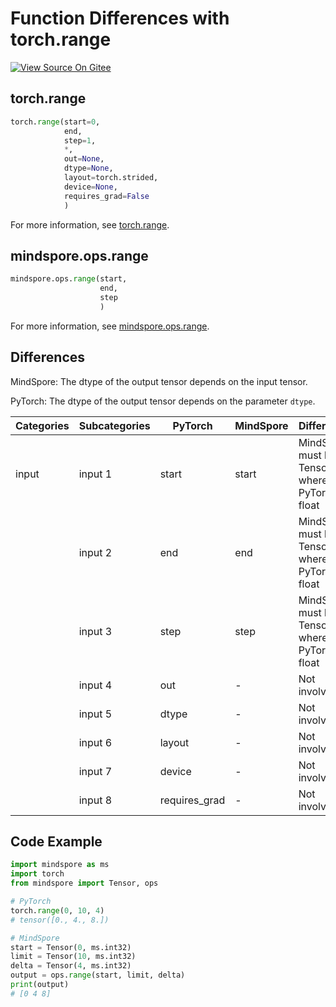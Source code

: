 # Function Differences with torch.range

[![View Source On Gitee](https://mindspore-website.obs.cn-north-4.myhuaweicloud.com/website-images/r1.11/resource/_static/logo_source_en.png)](https://gitee.com/mindspore/docs/blob/r1.11/docs/mindspore/source_en/note/api_mapping/pytorch_diff/range.md)

## torch.range

```python
torch.range(start=0,
            end,
            step=1,
            *,
            out=None,
            dtype=None,
            layout=torch.strided,
            device=None,
            requires_grad=False
            )
```

For more information, see [torch.range](https://pytorch.org/docs/1.8.1/generated/torch.range.html#torch.range).

## mindspore.ops.range

```python
mindspore.ops.range(start,
                    end,
                    step
                    )
```

For more information, see [mindspore.ops.range](https://www.mindspore.cn/docs/en/r1.11/api_python/ops/mindspore.ops.range.html).

## Differences

MindSpore: The dtype of the output tensor depends on the input tensor.

PyTorch: The dtype of the output tensor depends on the parameter `dtype`.

| Categories | Subcategories | PyTorch       | MindSpore | Difference                                            |
|------------|---------------|---------------|-----------|-------------------------------------------------------|
| input      | input 1       | start         | start     | MindSpore must be a Tensor, whereas, PyTorch is float |
|            | input 2       | end           | end       | MindSpore must be a Tensor, whereas, PyTorch is float |
|            | input 3       | step          | step      | MindSpore must be a Tensor, whereas, PyTorch is float |
|            | input 4       | out           | -         | Not involved                                          |
|            | input 5       | dtype         | -         | Not involved                                          |
|            | input 6       | layout        | -         | Not involved                                          |
|            | input 7       | device        | -         | Not involved                                          |
|            | input 8       | requires_grad | -         | Not involved                                          |

## Code Example

```python
import mindspore as ms
import torch
from mindspore import Tensor, ops

# PyTorch
torch.range(0, 10, 4)
# tensor([0., 4., 8.])

# MindSpore
start = Tensor(0, ms.int32)
limit = Tensor(10, ms.int32)
delta = Tensor(4, ms.int32)
output = ops.range(start, limit, delta)
print(output)
# [0 4 8]
```
